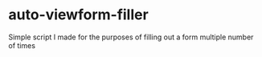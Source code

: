 # auto-viewform-filler
Simple script I made for the purposes of filling out a form multiple number of times

